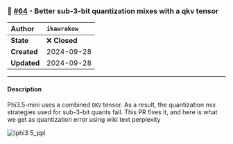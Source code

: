 ### 🔀 [#64](https://github.com/ikawrakow/ik_llama.cpp/pull/64) - Better sub-3-bit quantization mixes with a qkv tensor

| **Author** | `ikawrakow` |
| :--- | :--- |
| **State** | ❌ **Closed** |
| **Created** | 2024-09-28 |
| **Updated** | 2024-09-28 |

---

#### Description

Phi3.5-mini uses a combined `QKV` tensor. As a result, the quantization mix strategies used for sub-3-bit quants fail. This PR fixes it, and here is what we get as quantization error using wiki text perplexity

![iphi3 5_ppl](https://github.com/user-attachments/assets/8b9f08d2-e79c-447c-b9d0-929377f254d0)